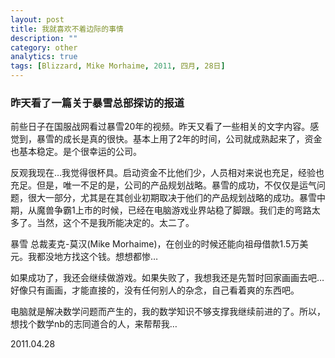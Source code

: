 ```yaml
---
layout: post
title: 我就喜欢不着边际的事情
description: ""
category: other
analytics: true
tags: [Blizzard, Mike Morhaime, 2011, 四月, 28日]
---
```


### 昨天看了一篇关于暴雪总部探访的报道

前些日子在国服战网看过暴雪20年的视频。昨天又看了一些相关的文字内容。感觉到，暴雪的成长是真的很快。基本上用了2年的时间，公司就成熟起来了，资金也基本稳定。是个很幸运的公司。

反观我现在…我觉得很杯具。启动资金不比他们少，人员相对来说也充足，经验也充足。但是，唯一不足的是，公司的产品规划战略。暴雪的成功，不仅仅是运气问题，很大一部分，尤其是在其创业初期取决于他们的产品规划战略的成功。暴雪中期，从魔兽争霸1上市的时候，已经在电脑游戏业界站稳了脚跟。我们走的弯路太多了。当然，这个不是我所能决定的。太二了。

暴雪 总裁麦克-莫汉(Mike Morhaime)，在创业的时候还能向祖母借款1.5万美元。我都没地方找这个钱。想想都惨…

如果成功了，我还会继续做游戏。如果失败了，我想我还是先暂时回家画画去吧…好像只有画画，才能直接的，没有任何别人的杂念，自己看着爽的东西吧。

电脑就是解决数学问题而产生的，我的数学知识不够支撑我继续前进的了。所以，想找个数学nb的志同道合的人，来帮帮我…

2011.04.28
